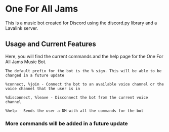 # One For All Jams
 
 
This is a music bot created for Discord using the discord.py library and a Lavalink server.

## Usage and Current Features

Here, you will find the current commands and the help page for the One For All Jams Music Bot.

```
The default prefix for the bot is the % sign. This will be able to be changed in a future update

%connect, %join - Connect the bot to an available voice channel or the voice channel that the user is in

%disconnect, %leave - Disconnect the bot from the current voice channel

%help - Sends the user a DM with all the commands for the bot
```

### More commands will be added in a future update




